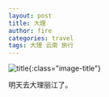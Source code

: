 ```yaml
---
layout: post
title: 大理
author: fire
categories: travel 
tags: 大理 云南 旅行
---
```


![title](http://image.sideproject.cn/title/title_104.jpg){:class="image-title"}

明天去大理丽江了。 